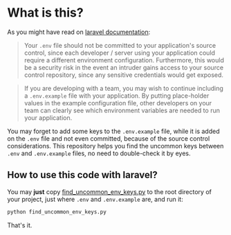 # What is this?

As you might have read on [laravel documentation](https://laravel.com/docs/5.6/configuration#environment-configuration):  
  

> Your `.env` file should not be committed to your application's source control, since each developer / server using your application could require a different environment configuration. Furthermore, this would be a security risk in the event an intruder gains access to your source control repository, since any sensitive credentials would get exposed.

> If you are developing with a team, you may wish to continue including a `.env.example` file with your application. By putting place-holder values in the example configuration file, other developers on your team can clearly see which environment variables are needed to run your application.

You may forget to add some keys to the `.env.example` file, while it is added on the `.env` file and not even committed, because of the source control considerations. This repository helps you find the uncommon keys between `.env` and `.env.example` files, no need to double-check it by eyes.

## How to use this code with laravel?
You may **just** copy [find_uncommon_env_keys.py](https://github.com/MajidAlaeinia/uncommon_env_keys_in_laravel/blob/master/find_uncommon_env_keys.py) to the root directory of your project, just where `.env` and `.env.example` are, and run it:  
  
```python
python find_uncommon_env_keys.py
```

That's it.
